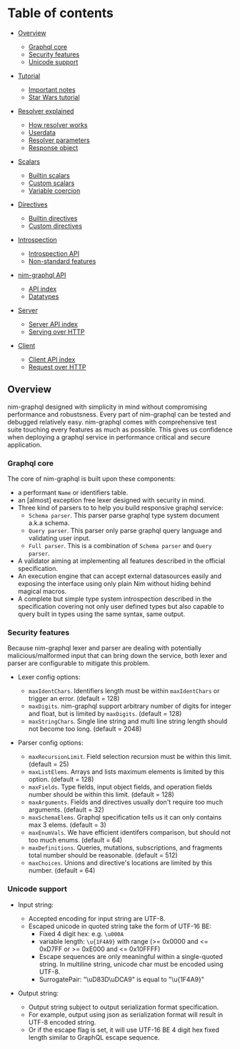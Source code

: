 # Table of contents

- [Overview](#overview)
  - [Graphql core](#graphql-core)
  - [Security features](#security-features)
  - [Unicode support](#unicode-support)

- [Tutorial](tutorial.md)
  - [Important notes](tutorial.md#important-notes)
  - [Star Wars tutorial](tutorial.md#star-wars-tutorial)

- [Resolver explained](resolver.md)
  - [How resolver works](resolver.md#how-resolver-works)
  - [Userdata](resolver.md#userdata)
  - [Resolver parameters](resolver.md#resolver-parameters)
  - [Response object](resolver.md#response-object)

- [Scalars](scalars.md)
  - [Builtin scalars](scalars.md#builtin-scalars)
  - [Custom scalars](scalars.md#custom-scalars)
  - [Variable coercion](scalars.md#variable-coercion)

- [Directives](directives.md)
  - [Builtin directives](directives.md#)
  - [Custom directives](directives.md#)

- [Introspection](introspection.md)
  - [Introspection API](introspection.md#introspection-api)
  - [Non-standard features](introspection.md#non-standard-features)

- [nim-graphql API](api.md)
  - [API index](api.md#api-index)
  - [Datatypes](api.md#datatypes)

- [Server](server.md)
  - [Server API index](server.md#server-api-index)
  - [Serving over HTTP](server.md#serving-over-http)

- [Client](client.md)
  - [Client API index](client.md#client-api-index)
  - [Request over HTTP](client.md#request-over-http)

## Overview

nim-graphql designed with simplicity in mind without compromising performance and
robustsness. Every part of nim-graphql can be tested and debugged relatively easy.
nim-graphql comes with comprehensive test suite touching every features as much as possible.
This gives us confidence when deploying a graphql service in performance critical and secure
application.

### Graphql core

The core of nim-graphql is built upon these components:

  - a performant `Name` or identifiers table.
  - an [almost] exception free lexer designed with security in mind.
  - Three kind of parsers to to help you build responsive graphql service:
    - `Schema parser`. This parser parse graphql type system document a.k.a schema.
    - `Query parser`. This parser only parse graphql query language and validating user input.
    - `Full parser`. This is a combination of `Schema parser` and `Query parser`.
  - A validator aiming at implementing all features described in the official specification.
  - An execution engine that can accept external datasources easily and exposing the interface
    using only plain Nim without hiding behind magical macros.
  - A complete but simple type system introspection described in the specification covering not only
    user defined types but also capable to query built in types using the same syntax, same output.

### Security features

Because nim-graphql lexer and parser are dealing with potentially malicious/malformed input that
can bring down the service, both lexer and parser are configurable to mitigate this problem.

  - Lexer config options:
    - `maxIdentChars`. Identifiers length must be within `maxIdentChars` or trigger an error. (default = 128)
    - `maxDigits`. nim-graphql support arbitrary number of digits for integer and float, but is limited by `maxDigits`. (default = 128)
    - `maxStringChars`. Single line string and multi line string length should not become too long. (default = 2048)

  - Parser config options:
    - `maxRecursionLimit`. Field selection recursion must be within this limit. (default = 25)
    - `maxListElems`. Arrays and lists maximum elements is limited by this option. (default = 128)
    - `maxFields`. Type fields, input object fields, and operation fields number should be within this limit. (default = 128)
    - `maxArguments`. Fields and directives usually don't require too much arguments. (default = 32)
    - `maxSchemaElems`. Graphql specification tells us it can only contains max 3 elems. (default = 3)
    - `maxEnumVals`. We have efficient identifers comparison, but should not too much enums. (default = 64)
    - `maxDefinitions`. Queries, mutations, subscriptions, and fragments total number should be reasonable. (default = 512)
    - `maxChoices`. Unions and directive's locations are limited by this number. (default = 64)

### Unicode support

  - Input string:
    - Accepted encoding for input string are UTF-8.
    - Escaped unicode in quoted string take the form of UTF-16 BE:
      - Fixed 4 digit hex: e.g. `\u000A`
      - variable length: `\u{1F4A9}` with range (>= 0x0000 and <= 0xD7FF or >= 0xE000 and <= 0x10FFFF)
      - Escape sequences are only meaningful within a single-quoted string.
        In multiline string, unicode char must be encoded using UTF-8.
      - SurrogatePair: "\uD83D\uDCA9" is equal to "\u{1F4A9}"

  - Output string:
    - Output string subject to output serialization format specification.
    - For example, output using json as serialization format will result in UTF-8 encoded string.
    - Or if the escape flag is set, it will use UTF-16 BE 4 digit hex fixed length similar to GraphQL escape sequence.
